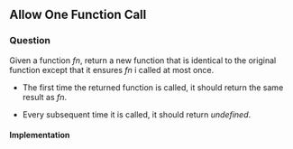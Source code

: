 ## Allow One Function Call

### Question

Given a function *fn*, return a new function that is identical to the original function except that it ensures *fn* i called at most once.

- The first time the returned function is called, it should return the same result as *fn*.

- Every subsequent time it is called, it should return *undefined*.

#### Implementation
